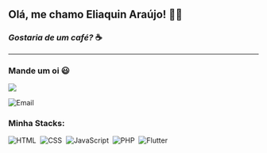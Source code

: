 <!-- - 👋 Hi, I’m @eliaquinn
- 👀 I’m interested in development
- 🌱 I’m currently learning javascript, php, flutter.
- 💞️ I’m looking to collaborate on ...
- 📫 How to reach me ... -->
## Olá, me chamo Eliaquin Araújo! 👋😎
### *Gostaria de um café?* ☕
---
### Mande um oi 😃
[<img src="https://img.shields.io/badge/eliaquimpfaraujo-6726eb?style=flat&logo=instagram" />](https://www.instagram.com/eliaquimpfaraujo/)

![Email](https://img.shields.io/badge/eliaquimunderlinejordan-05122A/?style=flat&logo=gmail)&nbsp;

### Minha Stacks:
![HTML](https://img.shields.io/badge/-HTML-05122A?style=flat&logo=HTML5)&nbsp;
![CSS](https://img.shields.io/badge/-CSS-05122A?style=flat&logo=CSS3&logoColor=1572B6)&nbsp;
![JavaScript](https://img.shields.io/badge/-JavaScript-05122A?style=flat&logo=javascript)&nbsp;
![PHP](https://img.shields.io/badge/-PHP-05122A?style=flat&logo=php)&nbsp;
![Flutter](https://img.shields.io/badge/-Flutter-05122A?style=flat&logo=flutter)&nbsp;


<!---
eliaquinn/eliaquinn is a ✨ special ✨ repository because its `README.md` (this file) appears on your GitHub profile.
You can click the Preview link to take a look at your changes.
--->
